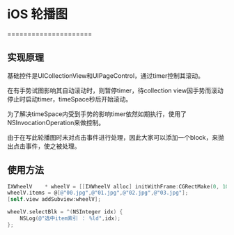 # iOS 轮播图
=====================

实现原理
---------------------

<p>
基础控件是UICollectionView和UIPageControl，通过timer控制其滚动。
</p>
<p>
在有手势试图影响其自动滚动时，则暂停timer，待collection view因手势而滚动停止时启动timer，timeSpace秒后开始滚动。
</p>
<p>
为了解决timeSpace内受到手势的影响timer依然如期执行，使用了NSInvocationOperation来做控制。
</p>
<p>
由于在写此轮播图时未对点击事件进行处理，因此大家可以添加一个block，来抛出点击事件，使之被处理。
</p>


使用方法
----------------------
```Objective-C
IXWheelV    * wheelV = [[IXWheelV alloc] initWithFrame:CGRectMake(0, 100, self.view.frame.size.width, 200)];
wheelV.items = @[@"00.jpg",@"01.jpg",@"02.jpg",@"03.jpg"];
[self.view addSubview:wheelV];

wheelV.selectBlk = ^(NSInteger idx) {
    NSLog(@"选中item索引 ： %ld",idx);
};
```

